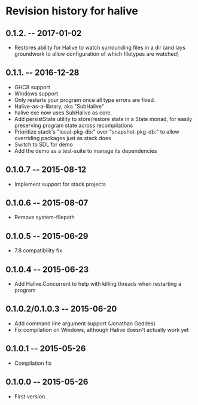 # Revision history for halive

## 0.1.2.  -- 2017-01-02
* Restores ability for Halive to watch surrounding files in a dir
	(and lays groundwork to allow configuration of which filetypes are watched)

## 0.1.1.  -- 2016-12-28
* GHC8 support
* Windows support
* Only restarts your program once all type errors are fixed.
* Halive-as-a-library, aka "SubHalive"
* halive exe now uses SubHalive as core.
* Add persistState utility to store/restore state in a State monad, for easily preserving program state across recompilations
* Prioritize stack's "local-pkg-db:" over "snapshot-pkg-db:" to allow overriding packages just as stack does
* Switch to SDL for demo
* Add the demo as a test-suite to manage its dependencies

## 0.1.0.7  -- 2015-08-12
* Implement support for stack projects

## 0.1.0.6  -- 2015-08-07
* Remove system-filepath

## 0.1.0.5  -- 2015-06-29
* 7.8 compatibility fix

## 0.1.0.4  -- 2015-06-23
* Add Halive.Concurrent to help with killing threads when restarting a program

## 0.1.0.2/0.1.0.3  -- 2015-06-20
* Add command line argument support (Jonathan Geddes)
* Fix compilation on Windows, although Halive doesn't actually work yet

## 0.1.0.1  -- 2015-05-26
* Compilation fix

## 0.1.0.0  -- 2015-05-26

* First version.
